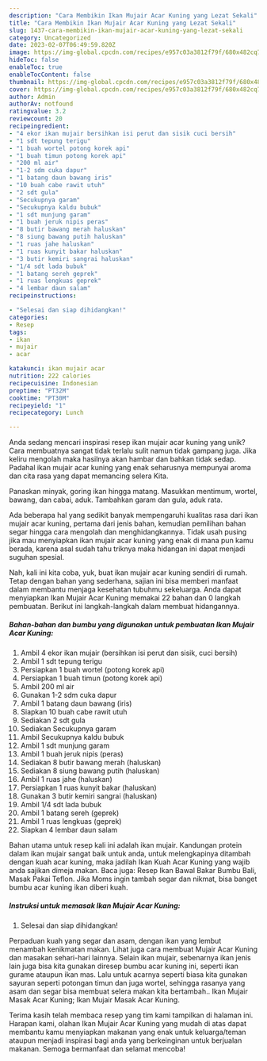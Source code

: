 ```yaml
---
description: "Cara Membikin Ikan Mujair Acar Kuning yang Lezat Sekali"
title: "Cara Membikin Ikan Mujair Acar Kuning yang Lezat Sekali"
slug: 1437-cara-membikin-ikan-mujair-acar-kuning-yang-lezat-sekali
category: Uncategorized
date: 2023-02-07T06:49:59.820Z
image: https://img-global.cpcdn.com/recipes/e957c03a3812f79f/680x482cq70/ikan-mujair-acar-kuning-foto-resep-utama.jpg
hideToc: false
enableToc: true
enableTocContent: false
thumbnail: https://img-global.cpcdn.com/recipes/e957c03a3812f79f/680x482cq70/ikan-mujair-acar-kuning-foto-resep-utama.jpg
cover: https://img-global.cpcdn.com/recipes/e957c03a3812f79f/680x482cq70/ikan-mujair-acar-kuning-foto-resep-utama.jpg
author: Admin
authorAv: notfound
ratingvalue: 3.2
reviewcount: 20
recipeingredient:
- "4 ekor ikan mujair bersihkan isi perut dan sisik cuci bersih"
- "1 sdt tepung terigu"
- "1 buah wortel potong korek api"
- "1 buah timun potong korek api"
- "200 ml air"
- "1-2 sdm cuka dapur"
- "1 batang daun bawang iris"
- "10 buah cabe rawit utuh"
- "2 sdt gula"
- "Secukupnya garam"
- "Secukupnya kaldu bubuk"
- "1 sdt munjung garam"
- "1 buah jeruk nipis peras"
- "8 butir bawang merah haluskan"
- "8 siung bawang putih haluskan"
- "1 ruas jahe haluskan"
- "1 ruas kunyit bakar haluskan"
- "3 butir kemiri sangrai haluskan"
- "1/4 sdt lada bubuk"
- "1 batang sereh geprek"
- "1 ruas lengkuas geprek"
- "4 lembar daun salam"
recipeinstructions:

- "Selesai dan siap dihidangkan!"
categories:
- Resep
tags:
- ikan
- mujair
- acar

katakunci: ikan mujair acar 
nutrition: 222 calories
recipecuisine: Indonesian
preptime: "PT32M"
cooktime: "PT30M"
recipeyield: "1"
recipecategory: Lunch

---
```





Anda sedang mencari inspirasi resep ikan mujair acar kuning yang unik? Cara membuatnya sangat tidak terlalu sulit namun tidak gampang juga. Jika keliru mengolah maka hasilnya akan hambar dan bahkan tidak sedap. Padahal ikan mujair acar kuning yang enak seharusnya mempunyai aroma dan cita rasa yang dapat memancing selera Kita.





Panaskan minyak, goring ikan hingga matang. Masukkan mentimum, wortel, bawang, dan cabai, aduk. Tambahkan garam dan gula, aduk rata.

Ada beberapa hal yang sedikit banyak mempengaruhi kualitas rasa dari ikan mujair acar kuning, pertama dari jenis bahan, kemudian pemilihan bahan segar hingga cara mengolah dan menghidangkannya. Tidak usah pusing jika mau menyiapkan ikan mujair acar kuning yang enak di mana pun kamu berada, karena asal sudah tahu triknya maka hidangan ini dapat menjadi suguhan spesial.






Nah, kali ini kita coba, yuk, buat ikan mujair acar kuning sendiri di rumah. Tetap dengan bahan yang sederhana, sajian ini bisa memberi manfaat dalam membantu menjaga kesehatan tubuhmu sekeluarga. Anda dapat menyiapkan Ikan Mujair Acar Kuning memakai 22 bahan dan 0 langkah pembuatan. Berikut ini langkah-langkah dalam membuat hidangannya.

<!--inarticleads1-->

##### Bahan-bahan dan bumbu yang digunakan untuk pembuatan Ikan Mujair Acar Kuning:

1. Ambil 4 ekor ikan mujair (bersihkan isi perut dan sisik, cuci bersih)
1. Ambil 1 sdt tepung terigu
1. Persiapkan 1 buah wortel (potong korek api)
1. Persiapkan 1 buah timun (potong korek api)
1. Ambil 200 ml air
1. Gunakan 1-2 sdm cuka dapur
1. Ambil 1 batang daun bawang (iris)
1. Siapkan 10 buah cabe rawit utuh
1. Sediakan 2 sdt gula
1. Sediakan Secukupnya garam
1. Ambil Secukupnya kaldu bubuk
1. Ambil 1 sdt munjung garam
1. Ambil 1 buah jeruk nipis (peras)
1. Sediakan 8 butir bawang merah (haluskan)
1. Sediakan 8 siung bawang putih (haluskan)
1. Ambil 1 ruas jahe (haluskan)
1. Persiapkan 1 ruas kunyit bakar (haluskan)
1. Gunakan 3 butir kemiri sangrai (haluskan)
1. Ambil 1/4 sdt lada bubuk
1. Ambil 1 batang sereh (geprek)
1. Ambil 1 ruas lengkuas (geprek)
1. Siapkan 4 lembar daun salam


Bahan utama untuk resep kali ini adalah ikan mujair. Kandungan protein dalam ikan mujair sangat baik untuk anda, untuk melengkapinya ditambah dengan kuah acar kuning, maka jadilah Ikan Kuah Acar Kuning yang wajib anda sajikan dimeja makan. Baca juga: Resep Ikan Bawal Bakar Bumbu Bali, Masak Pakai Teflon. Jika Moms ingin tambah segar dan nikmat, bisa banget bumbu acar kuning ikan diberi kuah. 

<!--inarticleads2-->

##### Instruksi untuk memasak Ikan Mujair Acar Kuning:


1. Selesai dan siap dihidangkan!

Perpaduan kuah yang segar dan asam, dengan ikan yang lembut menambah kenikmatan makan. Lihat juga cara membuat Mujair Acar Kuning dan masakan sehari-hari lainnya. Selain ikan mujair, sebenarnya ikan jenis lain juga bisa kita gunakan diresep bumbu acar kuning ini, seperti ikan gurame ataupun ikan mas. Lalu untuk acarnya seperti biasa kita gunakan sayuran seperti potongan timun dan juga wortel, sehingga rasanya yang asam dan segar bisa membuat selera makan kita bertambah.. Ikan Mujair Masak Acar Kuning; Ikan Mujair Masak Acar Kuning. 

Terima kasih telah membaca resep yang tim kami tampilkan di halaman ini. Harapan kami, olahan Ikan Mujair Acar Kuning yang mudah di atas dapat membantu kamu menyiapkan makanan yang enak untuk keluarga/teman ataupun menjadi inspirasi bagi anda yang berkeinginan untuk berjualan makanan. Semoga bermanfaat dan selamat mencoba!
